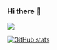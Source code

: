 ### Hi there 👋

![](https://komarev.com/ghpvc/?username=your-github-username)

[![GitHub stats](https://github-readme-stats.vercel.app/api?username=serhiiherasymiuk)](https://github.com/serhiiherasymiuk/github-readme-stats)
<!--
**serhiiherasymiuk/serhiiherasymiuk** is a ✨ _special_ ✨ repository because its `README.md` (this file) appears on your GitHub profile.

Here are some ideas to get you started:

- 🔭 I’m currently working on ...
- 🌱 I’m currently learning ...
- 👯 I’m looking to collaborate on ...
- 🤔 I’m looking for help with ...
- 💬 Ask me about ...
- 📫 How to reach me: ...
- 😄 Pronouns: ...
- ⚡ Fun fact: ...
-->
